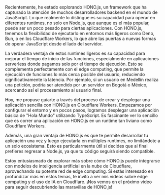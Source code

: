 Recientemente, he estado explorando HONO.js, un framework que ha capturado la atención de muchos desarrolladores backend en el mundo de JavaScript. Lo que realmente lo distingue es su capacidad para operar en diferentes runtimes, no solo en Node.js, que aunque es el más popular, puede ser un poco pesado para ciertas aplicaciones. Con HONO.js, tenemos la flexibilidad de ejecutarlo en entornos más ligeros como Deno, Bun, o en los Cloudflare Workers, lo que abre las puertas a nuevas formas de operar JavaScript desde el lado del servidor.

La verdadera ventaja de estos runtimes ligeros es su capacidad para mejorar el tiempo de inicio de las funciones, especialmente en aplicaciones serverless donde pagamos solo por el tiempo de ejecución. Esto se complementa perfectamente con el edge computing, que permite la ejecución de funciones lo más cerca posible del usuario, reduciendo significativamente la latencia. Por ejemplo, si un usuario en Medellín realiza una petición, podría ser atendido por un servidor en Bogotá o México, acercando así el procesamiento al usuario final.

Hoy, me propuse guiarte a través del proceso de crear y desplegar una aplicación sencilla con HONO.js en Cloudflare Workers. Empezamos por configurar el entorno y en pocos pasos, logramos desplegar una aplicación básica de "Hola Mundo" utilizando TypeScript. Es fascinante ver lo sencillo que es correr una aplicación en HONO.js en un runtime tan liviano como Cloudflare Workers.

Además, una gran ventaja de HONO.js es que te permite desarrollar tu aplicación una vez y luego ejecutarla en múltiples runtimes, no limitándote a un solo ecosistema. Esto es particularmente útil si decides que al final prefieres regresar a Node.js, ya que tu código seguirá siendo compatible.

Estoy entusiasmado de explorar más sobre cómo HONO.js puede integrarse con modelos de inteligencia artificial en la nube de Cloudflare, aprovechando su potente red de edge computing. Si estás interesado en profundizar más en estos temas, te invito a ver mis videos sobre edge computing y el uso de IA en Cloudflare. ¡Nos vemos en el próximo video para seguir descubriendo las maravillas de HONO.js!